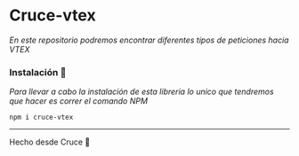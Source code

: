 # Cruce-vtex

_En este repositorio podremos encontrar diferentes tipos de peticiones hacia VTEX_

### Instalación 🔧

_Para llevar a cabo la instalación de esta libreria lo unico que tendremos que hacer es correr el comando NPM_

```
npm i cruce-vtex
```

---

Hecho desde Cruce 🌲
